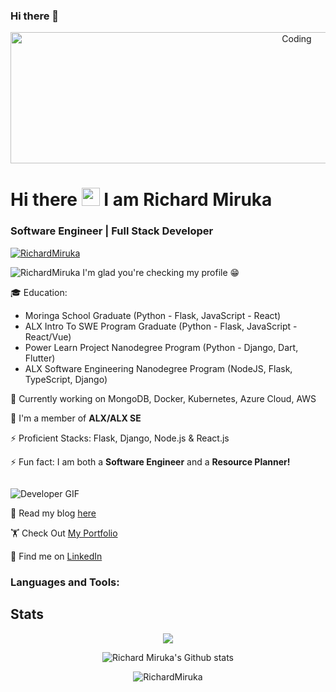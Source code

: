 ### Hi there 👋

<div align="center">
  <img alt="Coding" width="900" height="210" src="https://i.pinimg.com/736x/45/05/cf/4505cf2c0926b7cb73178a87e40b3af2--javascript-python.jpg">
</div>

<h1 align="left">Hi there <img src="https://raw.githubusercontent.com/TheDudeThatCode/TheDudeThatCode/master/Assets/Hi.gif" width="29px"> I am Richard Miruka</h1> 

<h3 align="left">Software Engineer | Full Stack Developer</h3>

<p align="left">
  <a href="https://github.com/RichardMiruka/github-profile-trophy">
    <img src="https://github-profile-trophy.vercel.app/?username=RichardMiruka" alt="RichardMiruka" />
  </a>
</p>

<p align="left">
  <img src="https://komarev.com/ghpvc/?username=RichardMiruka&label=Profile%20views&color=0e75b6&style=flat" alt="RichardMiruka" />
  <span>I'm glad you're checking my profile 😁</span>
</p>

🎓 Education:
- Moringa School Graduate (Python - Flask, JavaScript - React)
- ALX Intro To SWE Program Graduate (Python - Flask, JavaScript - React/Vue)
- Power Learn Project Nanodegree Program (Python - Django, Dart, Flutter)
- ALX Software Engineering Nanodegree Program (NodeJS, Flask, TypeScript, Django)

🚀 Currently working on MongoDB, Docker, Kubernetes, Azure Cloud, AWS

🌟 I'm a member of **ALX/ALX SE**

⚡ Proficient Stacks: Flask, Django, Node.js & React.js

⚡ Fun fact: I am both a **Software Engineer** and a **Resource Planner!**

<div align="right">
  <img src="https://media.tenor.com/Ug6cbVA1ZsMAAAAC/developer.gif" alt="">
</div>

![Developer GIF](https://user-images.githubusercontent.com/89845641/220167426-0c5f630e-6d56-4617-9775-71c2bd025b4f.gif)

💬 Read my blog [here](https://richard-miruka.hashnode.dev)

🏋️ Check Out [My Portfolio](https://portfolio-website-three-gamma.vercel.app/)

🔗 Find me on [LinkedIn](https://www.linkedin.com/in/richard-miruka-05083b147)

<h3 align="left">Languages and Tools:</h3>
<p align="left">
  <!-- Add your icons here with appropriate links -->
</p>

## Stats
<p align="center">
  <img src="https://github-readme-stats.vercel.app/api/top-langs/?username=RichardMiruka&layout=compact&theme=dark&hide_border=false" />
</p>

<p align="center">
  <img src="https://github-readme-stats.vercel.app/api?username=RichardMiruka&show_icons=true&include_all_commits=true&count_private=true&layout=compact&theme=dark&hide_border=false&border_radius=2&hide=contribs" alt="Richard Miruka's Github stats" />
</p>

<p align="center">
  <img src="https://github-readme-streak-stats.herokuapp.com/?user=RichardMiruka&theme=dark" alt="RichardMiruka" />
</p>
